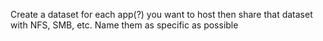 Create a dataset for each app(?) you want to host
then share that dataset with NFS, SMB, etc.
Name them as specific as possible 